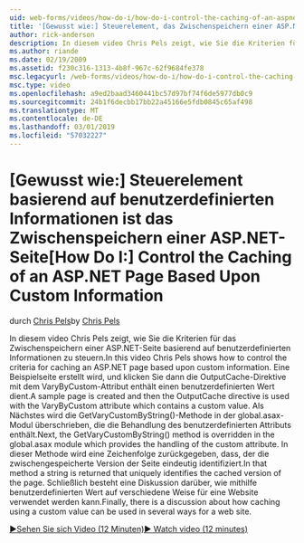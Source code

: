 ```yaml
---
uid: web-forms/videos/how-do-i/how-do-i-control-the-caching-of-an-aspnet-page-based-upon-custom-information
title: '[Gewusst wie:] Steuerelement, das Zwischenspeichern einer ASP.NET-Seite auf benutzerdefinierten Informationen basierend | Microsoft-Dokumentation'
author: rick-anderson
description: In diesem video Chris Pels zeigt, wie Sie die Kriterien für das Zwischenspeichern einer ASP.NET-Seite basierend auf benutzerdefinierten Informationen zu steuern. Eine Beispielseite erstellt wird, und klicken Sie dann die o...
ms.author: riande
ms.date: 02/19/2009
ms.assetid: f230c316-1313-4b8f-967c-62f9684fe378
msc.legacyurl: /web-forms/videos/how-do-i/how-do-i-control-the-caching-of-an-aspnet-page-based-upon-custom-information
msc.type: video
ms.openlocfilehash: a9ed2baad3460441bc57d97bf74f6de5977db0c9
ms.sourcegitcommit: 24b1f6decbb17bb22a45166e5fdb0845c65af498
ms.translationtype: MT
ms.contentlocale: de-DE
ms.lasthandoff: 03/01/2019
ms.locfileid: "57032227"
---
```

<a name="how-do-i-control-the-caching-of-an-aspnet-page-based-upon-custom-information"></a><span data-ttu-id="84e9e-104">[Gewusst wie:] Steuerelement basierend auf benutzerdefinierten Informationen ist das Zwischenspeichern einer ASP.NET-Seite</span><span class="sxs-lookup"><span data-stu-id="84e9e-104">[How Do I:] Control the Caching of an ASP.NET Page Based Upon Custom Information</span></span>
====================
<span data-ttu-id="84e9e-105">durch [Chris Pels](https://twitter.com/chrispels)</span><span class="sxs-lookup"><span data-stu-id="84e9e-105">by [Chris Pels](https://twitter.com/chrispels)</span></span>

<span data-ttu-id="84e9e-106">In diesem video Chris Pels zeigt, wie Sie die Kriterien für das Zwischenspeichern einer ASP.NET-Seite basierend auf benutzerdefinierten Informationen zu steuern.</span><span class="sxs-lookup"><span data-stu-id="84e9e-106">In this video Chris Pels shows how to control the criteria for caching an ASP.NET page based upon custom information.</span></span> <span data-ttu-id="84e9e-107">Eine Beispielseite erstellt wird, und klicken Sie dann die OutputCache-Direktive mit dem VaryByCustom-Attribut enthält einen benutzerdefinierten Wert dient.</span><span class="sxs-lookup"><span data-stu-id="84e9e-107">A sample page is created and then the OutputCache directive is used with the VaryByCustom attribute which contains a custom value.</span></span> <span data-ttu-id="84e9e-108">Als Nächstes wird die GetVaryCustomByString()-Methode in der global.asax-Modul überschrieben, die die Behandlung des benutzerdefinierten Attributs enthält.</span><span class="sxs-lookup"><span data-stu-id="84e9e-108">Next, the GetVaryCustomByString() method is overridden in the global.asax module which provides the handling of the custom attribute.</span></span> <span data-ttu-id="84e9e-109">In dieser Methode wird eine Zeichenfolge zurückgegeben, dass, der die zwischengespeicherte Version der Seite eindeutig identifiziert.</span><span class="sxs-lookup"><span data-stu-id="84e9e-109">In that method a string is returned that uniquely identifies the cached version of the page.</span></span> <span data-ttu-id="84e9e-110">Schließlich besteht eine Diskussion darüber, wie mithilfe benutzerdefinierten Wert auf verschiedene Weise für eine Website verwendet werden kann.</span><span class="sxs-lookup"><span data-stu-id="84e9e-110">Finally, there is a discussion about how caching using a custom value can be used in several ways for a web site.</span></span>

[<span data-ttu-id="84e9e-111">&#9654;Sehen Sie sich Video (12 Minuten)</span><span class="sxs-lookup"><span data-stu-id="84e9e-111">&#9654; Watch video (12 minutes)</span></span>](https://channel9.msdn.com/Blogs/ASP-NET-Site-Videos/how-do-i-control-the-caching-of-an-aspnet-page-based-upon-custom-information)
